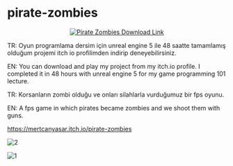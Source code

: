 # pirate-zombies

<p align="center">
  <a href="https://mertcanyasar.itch.io/pirate-zombies">
    <img src="https://github.com/user-attachments/assets/ca947435-5d1e-44e3-b3be-f65745cb33d8" alt="Pirate Zombies Download Link"></img>
  </a>
</p>
TR: Oyun programlama dersim için unreal engine 5 ile 48 saatte tamamlamış olduğum projemi itch io profilimden indirip deneyebilirsiniz.

EN: You can download and play my project from my itch.io profile. I completed it in 48 hours with unreal engine 5 for my game programming 101 lecture. 

TR: Korsanların zombi olduğu ve onları silahlarla vurduğumuz bir fps oyunu.

EN: A fps game in which pirates became zombies and we shoot them with guns.

https://mertcanyasar.itch.io/pirate-zombies 

![2](https://github.com/user-attachments/assets/f885a1ec-20d1-4016-84c7-4ed451ab3bc7)

![1](https://github.com/user-attachments/assets/e05e44b7-1b25-4c37-ae61-9c817340d489)
